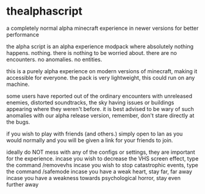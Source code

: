 # thealphascript
a completely normal alpha minecraft experience in newer versions for better performance

the alpha script is an alpha experience modpack where absolutely nothing happens. nothing. there is nothing to be worried about. there are no encounters. no anomalies. no entities.

this is a purely alpha experience on modern versions of minecraft, making it accessible for everyone. the pack is very lightweight, this could run on any machine.

some users have reported out of the ordinary encounters with unreleased enemies, distorted soundtracks, the sky having issues or buildings appearing where they weren't before. it is best advised to be wary of such anomalies with our alpha release version, remember, don't stare directly at the bugs.

if you wish to play with friends (and others.) simply open to lan as you would normally and you will be given a link for your friends to join.

ideally do NOT mess with any of the configs or settings, they are important for the experience.
incase you wish to decrease the VHS screen effect, type the command /removevhs
incase you wish to stop catastrophic events, type the command /safemode
incase you have a weak heart, stay far, far away
incase you have a weakness towards psychological horror, stay even further away
